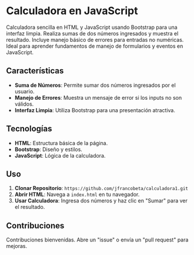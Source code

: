 # Calculadora en JavaScript

Calculadora sencilla en HTML y JavaScript usando Bootstrap para una interfaz limpia. Realiza sumas de dos números ingresados y muestra el resultado. Incluye manejo básico de errores para entradas no numéricas. Ideal para aprender fundamentos de manejo de formularios y eventos en JavaScript.

## Características

- **Suma de Números**: Permite sumar dos números ingresados por el usuario.
- **Manejo de Errores**: Muestra un mensaje de error si los inputs no son válidos.
- **Interfaz Limpia**: Utiliza Bootstrap para una presentación atractiva.

## Tecnologías

- **HTML**: Estructura básica de la página.
- **Bootstrap**: Diseño y estilos.
- **JavaScript**: Lógica de la calculadora.

## Uso

1. **Clonar Repositorio**: `https://github.com/jfrancobeta/calculadora1.git`
2. **Abrir HTML**: Navega a `index.html` en tu navegador.
3. **Usar Calculadora**: Ingresa dos números y haz clic en "Sumar" para ver el resultado.

## Contribuciones

Contribuciones bienvenidas. Abre un "issue" o envía un "pull request" para mejoras.
